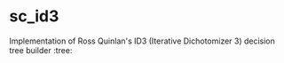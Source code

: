 sc_id3
======

Implementation of Ross Quinlan's ID3 (Iterative Dichotomizer 3) decision tree builder :tree:
